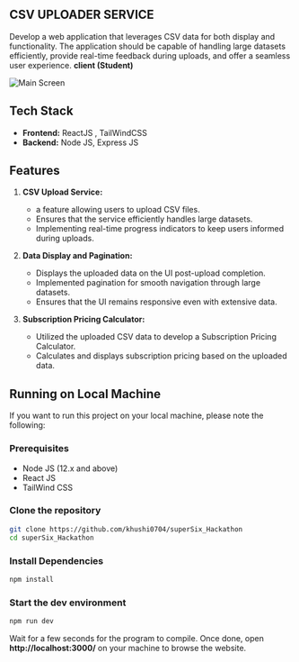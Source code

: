 ## CSV UPLOADER SERVICE

Develop a web application that leverages CSV data for both display and functionality. The application should be capable of handling large datasets efficiently, provide real-time feedback during uploads, and offer a seamless user experience. **client (Student)** 

![Main Screen](https://i.postimg.cc/8P028NJv/image.png)

## Tech Stack
 - **Frontend:** ReactJS , TailWindCSS
 - **Backend:** Node JS, Express JS

## Features
1. **CSV Upload Service:**
   - a feature allowing users to upload CSV files.
   - Ensures that the service efficiently handles large datasets.
   - Implementing real-time progress indicators to keep users informed during uploads.

2. **Data Display and Pagination:**
   - Displays the uploaded data on the UI post-upload completion.
   - Implemented pagination for smooth navigation through large datasets.
   - Ensures that the UI remains responsive even with extensive data.

3. **Subscription Pricing Calculator:**
   - Utilized the uploaded CSV data to develop a Subscription Pricing Calculator.
   - Calculates and displays subscription pricing based on the uploaded data.

## Running on Local Machine

If you want to run this project on your local machine, please note the following:

### Prerequisites
 - Node JS (12.x and above)
 - React JS
 - TailWind CSS
  
### Clone the repository

```bash
git clone https://github.com/khushi0704/superSix_Hackathon
cd superSix_Hackathon
```

### Install Dependencies
```bash
npm install
```

### Start the dev environment
```bash
npm run dev
```

Wait for a few seconds for the program to compile. Once done, open **http://localhost:3000/** on your machine to browse the website.
